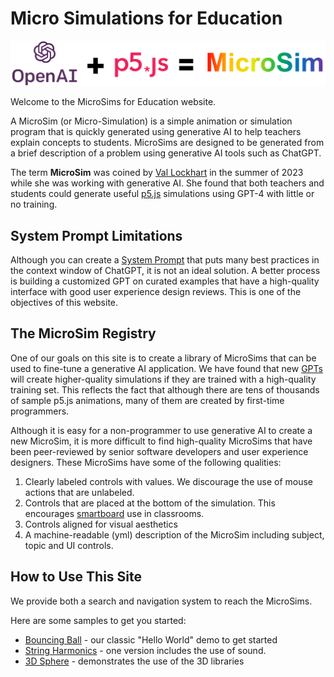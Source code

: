 # Micro Simulations for Education

![MicroSim Banner](./img/banner.png)

Welcome to the MicroSims for Education website.

A MicroSim (or Micro-Simulation) is a simple animation or simulation program that is quickly generated using generative AI to help teachers explain concepts to students.  MicroSims are
designed to be generated from a brief description of a problem using generative
AI tools such as ChatGPT.

The term **MicroSim** was coined by [Val Lockhart](https://www.linkedin.com/in/valockhart/) in the summer of 2023 while she was working with generative AI.  She found that both teachers and students could generate useful [p5.js](https://p5js.org/) simulations using GPT-4 with little or no training.

## System Prompt Limitations

Although you can create a [System Prompt](./setup/02-system-prompt.md) that puts many best practices in the context window of ChatGPT, it is not an ideal solution.
A better process is building a customized GPT on
curated examples that have a high-quality interface with good user experience design reviews.  This is one of the objectives
of this website.

## The MicroSim Registry

One of our goals on this site is to create a library of MicroSims that can be used to fine-tune a generative AI application.  We have found that new [GPTs](https://openai.com/blog/introducing-gpts) will create higher-quality simulations if they are trained with a high-quality training set.  This reflects the fact that although there are tens of thousands of sample p5.js animations, many of them are created by first-time programmers.

Although it is easy for a non-programmer to use generative AI to create a new MicroSim, it is more difficult to find high-quality MicroSims that have been peer-reviewed by senior software developers and user experience designers.  These MicroSims have some of the following qualities:

1. Clearly labeled controls with values.  We discourage the use of mouse actions that are unlabeled.
2. Controls that are placed at the bottom of the simulation.  This encourages [smartboard](./glossary.md#smartboard) use in classrooms.
3. Controls aligned for visual aesthetics
4. A machine-readable (yml) description of the MicroSim including subject, topic and UI controls.

## How to Use This Site

We provide both a search and navigation system to reach the MicroSims.

Here are some samples to get you started:

* [Bouncing Ball](./sims/bouncing-ball/index.md) - our classic "Hello World" demo to get started
* [String Harmonics](./sims/string-harmonics/index.md) - one version includes the use of sound.
* [3D Sphere](./sims/sphere/index.md) - demonstrates the use of the 3D libraries